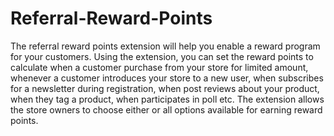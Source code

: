 # Referral-Reward-Points
The referral reward points extension will help you enable a reward program for your customers. Using the extension, you can set the reward points to calculate when a customer purchase from your store for limited amount, whenever a customer introduces your store to a new user, when subscribes for a newsletter during registration, when post reviews about your product, when they tag a product, when participates in poll etc. The extension allows the store owners to choose either or all options available for earning reward points.
